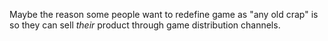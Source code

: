Maybe the reason some people want to redefine game as "any old crap" is so they can sell *their* product through game distribution channels.